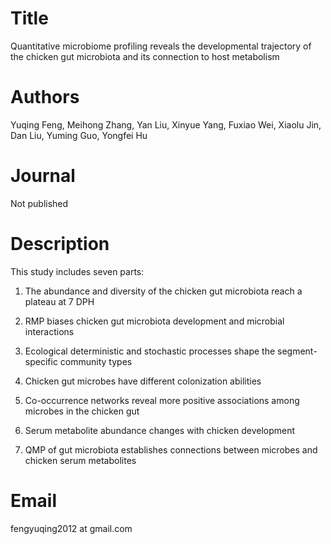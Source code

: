 # Title
Quantitative microbiome profiling reveals the developmental trajectory of the chicken gut microbiota and its connection to host metabolism

# Authors
Yuqing Feng, Meihong Zhang, Yan Liu, Xinyue Yang, Fuxiao Wei, Xiaolu Jin, Dan Liu, Yuming Guo, Yongfei Hu

# Journal
Not published


# Description
This study includes seven parts:

1. The abundance and diversity of the chicken gut microbiota reach a plateau at 7 DPH

2. RMP biases chicken gut microbiota development and microbial interactions

3. Ecological deterministic and stochastic processes shape the segment-specific community types

4. Chicken gut microbes have different colonization abilities

5. Co-occurrence networks reveal more positive associations among microbes in the chicken gut

6. Serum metabolite abundance changes with chicken development

7. QMP of gut microbiota establishes connections between microbes and chicken serum metabolites

# Email
fengyuqing2012 at gmail.com
